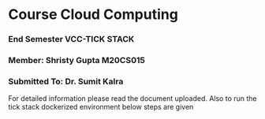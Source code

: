 # Course Cloud Computing
### End Semester VCC-TICK STACK
### Member: Shristy Gupta M20CS015
### Submitted To: Dr. Sumit Kalra

For detailed information please read the document uploaded.
Also to run the tick stack dockerized environment below steps are given
